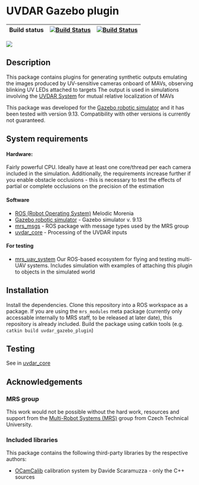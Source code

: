 # UVDAR Gazebo plugin

| Build status | [![Build Status](http://badges.herokuapp.com/travis.com/ctu-mrs/uvdar_gazebo_plugin?env=BADGE=bionic&label=Melodic)](https://travis-ci.com/ctu-mrs/uvdar_gazebo_plugin) | [![Build Status](http://badges.herokuapp.com/travis.com/ctu-mrs/uvdar_gazebo_plugin?env=BADGE=focal&label=Noetic)](https://travis-ci.com/ctu-mrs/uvdar_gazebo_plugin) |
|--------------|-------------------------------------------------------------------------------------------------------------------------------------------------------------------------|-----------------------------------------------------------------------------------------------------------------------------------------------------------------------|

![](.fig/thumbnail.jpg)

## Description
This package contains plugins for generating synthetic outputs emulating the images produced by UV-sensitive cameras onboard of MAVs, observing blinking UV LEDs attached to targets
The output is used in simulations involving the [UVDAR System](https://github.com/ctu-mrs/uvdar_core) for mutual relative localization of MAVs

This package was developed for the [Gazebo robotic simulator](http://gazebosim.org/) and it has been tested with version 9.13.
Compatibility with other versions is currently not guaranteed.

## System requirements

#### Hardware:
Fairly powerful CPU. Ideally have at least one core/thread per each camera included in the simulation.
Additionally, the requirements increase further if you enable obstacle occlusions - this is necessary to test the effects of partial or complete occlusions on the precision of the estimation


#### Software
  * [ROS (Robot Operating System)](https://www.ros.org/) Melodic Morenia
  * [Gazebo robotic simulator](http://gazebosim.org/) - Gazebo simulator v. 9.13
  * [mrs_msgs](https://github.com/ctu-mrs/mrs_msgs) - ROS package with message types used by the MRS group
  * [uvdar_core](https://github.com/ctu-mrs/uvdar_core) - Processing of the UVDAR inputs

#### For testing 
  * [mrs_uav_system](https://github.com/ctu-mrs/mrs_uav_system) Our ROS-based ecosystem for flying and testing multi-UAV systems. Includes simulation with examples of attaching this plugin to objects in the simulated world

## Installation
Install the dependencies.
Clone this repository into a ROS workspace as a package.
If you are using the `mrs_modules` meta package (currently only accessable internally to MRS staff, to be released at later date), this repository is already included.
Build the package using catkin tools (e.g. `catkin build uvdar_gazebo_plugin`)

## Testing
See in [uvdar_core](https://github.com/ctu-mrs/uvdar_core)

## Acknowledgements

### MRS group
This work would not be possible without the hard work, resources and support from the [Multi-Robot Systems (MRS)](http://mrs.felk.cvut.cz/) group from Czech Technical University.

### Included libraries
This package contains the following third-party libraries by the respective authors:
  * [OCamCalib](https://sites.google.com/site/scarabotix/ocamcalib-toolbox) calibration system by Davide Scaramuzza - only the C++ sources
